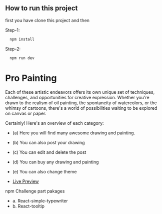 ## How to run this project
first you have clone this project and then

Step-1:
```bash
  npm install
```
Step-2:
```bash
  npm run dev
```
# Pro Painting

Each of these artistic endeavors offers its own unique set of techniques, challenges, and opportunities for creative expression. Whether you're drawn to the realism of oil painting, the spontaneity of watercolors, or the whimsy of cartoons, there's a world of possibilities waiting to be explored on canvas or paper.

Certainly! Here's an overview of each category:

- (a) Here you will find many awesome drawing and painting.

- (b) You can also post your drawing 

- (c) You can edit and delete the post

- (d) You can buy any drawing and painting 

- (e) You can also change theme

- [Live Preview](https://pro-painting.netlify.app/) 


npm Challenge part pakages
- a. React-simple-typewriter
- b. React-tooltip
